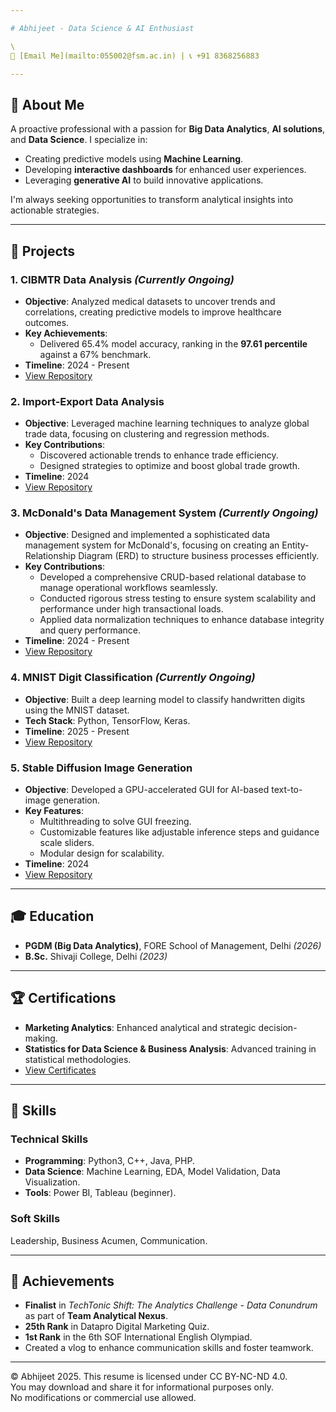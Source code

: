 ```yaml
---

# Abhijeet - Data Science & AI Enthusiast

\
📧 [Email Me](mailto:055002@fsm.ac.in) | 📞 +91 8368256883

---
```


## 🎯 About Me

A proactive professional with a passion for **Big Data Analytics**, **AI solutions**, and **Data Science**. I specialize in:

- Creating predictive models using **Machine Learning**.
- Developing **interactive dashboards** for enhanced user experiences.
- Leveraging **generative AI** to build innovative applications.

I'm always seeking opportunities to transform analytical insights into actionable strategies.

---

## 🚀 Projects

### 1. **CIBMTR Data Analysis** *(Currently Ongoing)*

- **Objective**: Analyzed medical datasets to uncover trends and correlations, creating predictive models to improve healthcare outcomes.
- **Key Achievements**:
  - Delivered 65.4% model accuracy, ranking in the **97.61 percentile** against a 67% benchmark.
- **Timeline**: 2024 - Present
- [View Repository](https://github.com/Abhijeet-Real/CIBMTR)

### 2. **Import-Export Data Analysis**

- **Objective**: Leveraged machine learning techniques to analyze global trade data, focusing on clustering and regression methods.
- **Key Contributions**:
  - Discovered actionable trends to enhance trade efficiency.
  - Designed strategies to optimize and boost global trade growth.
- **Timeline**: 2024
- [View Repository](https://github.com/Abhijeet055002/Term-2_Project-2)

### 3. **McDonald's Data Management System** *(Currently Ongoing)*

- **Objective**: Designed and implemented a sophisticated data management system for McDonald's, focusing on creating an Entity-Relationship Diagram (ERD) to structure business processes efficiently.
- **Key Contributions**:
  - Developed a comprehensive CRUD-based relational database to manage operational workflows seamlessly.
  - Conducted rigorous stress testing to ensure system scalability and performance under high transactional loads.
  - Applied data normalization techniques to enhance database integrity and query performance.
- **Timeline**: 2024 - Present
- [View Repository](https://github.com/Abhijeet-Real/Image-Genration)

### 4. **MNIST Digit Classification** *(Currently Ongoing)*

- **Objective**: Built a deep learning model to classify handwritten digits using the MNIST dataset.
- **Tech Stack**: Python, TensorFlow, Keras.
- **Timeline**: 2025 - Present
- [View Repository](https://github.com/Abhijeet055002/MNIST)

### 5. **Stable Diffusion Image Generation**

- **Objective**: Developed a GPU-accelerated GUI for AI-based text-to-image generation.
- **Key Features**:
  - Multithreading to solve GUI freezing.
  - Customizable features like adjustable inference steps and guidance scale sliders.
  - Modular design for scalability.
- **Timeline**: 2024
- [View Repository](PLACEHOLDER_FOR_REPO_LINK)

---

## 🎓 Education

- **PGDM (Big Data Analytics)**, FORE School of Management, Delhi *(2026)*
- **B.Sc.** Shivaji College, Delhi *(2023)*

---

## 🏆 Certifications

- **Marketing Analytics**: Enhanced analytical and strategic decision-making.
- **Statistics for Data Science & Business Analysis**: Advanced training in statistical methodologies.
- [View Certificates](PLACEHOLDER_FOR_CERTIFICATES_LINK)

---

## 🔧 Skills

### **Technical Skills**

- **Programming**: Python3, C++, Java, PHP.
- **Data Science**: Machine Learning, EDA, Model Validation, Data Visualization.
- **Tools**: Power BI, Tableau (beginner).

### **Soft Skills**

Leadership, Business Acumen, Communication.

---

## 🌟 Achievements

- **Finalist** in *TechTonic Shift: The Analytics Challenge - Data Conundrum* as part of **Team Analytical Nexus**.
- **25th Rank** in Datapro Digital Marketing Quiz.
- **1st Rank** in the 6th SOF International English Olympiad.
- Created a vlog to enhance communication skills and foster teamwork.

---

© Abhijeet 2025. This resume is licensed under CC BY-NC-ND 4.0.  
You may download and share it for informational purposes only.  
No modifications or commercial use allowed.  
